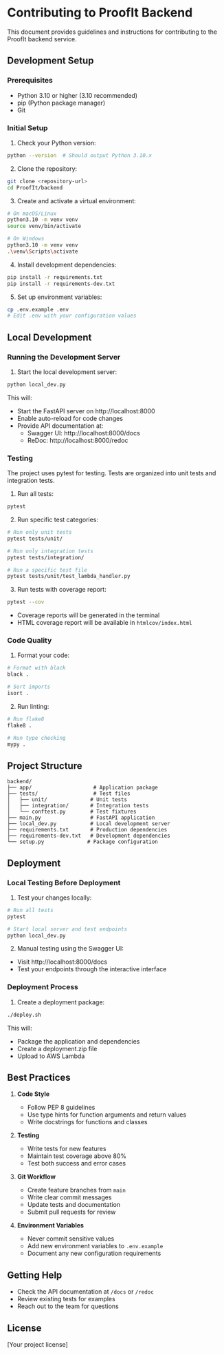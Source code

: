 # Contributing to ProofIt Backend

This document provides guidelines and instructions for contributing to the ProofIt backend service.

## Development Setup

### Prerequisites
- Python 3.10 or higher (3.10 recommended)
- pip (Python package manager)
- Git

### Initial Setup

1. Check your Python version:
```bash
python --version  # Should output Python 3.10.x
```

2. Clone the repository:
```bash
git clone <repository-url>
cd ProofIt/backend
```

3. Create and activate a virtual environment:
```bash
# On macOS/Linux
python3.10 -m venv venv
source venv/bin/activate

# On Windows
python3.10 -m venv venv
.\venv\Scripts\activate
```

4. Install development dependencies:
```bash
pip install -r requirements.txt
pip install -r requirements-dev.txt
```

5. Set up environment variables:
```bash
cp .env.example .env
# Edit .env with your configuration values
```

## Local Development

### Running the Development Server

1. Start the local development server:
```bash
python local_dev.py
```

This will:
- Start the FastAPI server on http://localhost:8000
- Enable auto-reload for code changes
- Provide API documentation at:
  - Swagger UI: http://localhost:8000/docs
  - ReDoc: http://localhost:8000/redoc

### Testing

The project uses pytest for testing. Tests are organized into unit tests and integration tests.

1. Run all tests:
```bash
pytest
```

2. Run specific test categories:
```bash
# Run only unit tests
pytest tests/unit/

# Run only integration tests
pytest tests/integration/

# Run a specific test file
pytest tests/unit/test_lambda_handler.py
```

3. Run tests with coverage report:
```bash
pytest --cov
```
- Coverage reports will be generated in the terminal
- HTML coverage report will be available in `htmlcov/index.html`

### Code Quality

1. Format your code:
```bash
# Format with black
black .

# Sort imports
isort .
```

2. Run linting:
```bash
# Run flake8
flake8 .

# Run type checking
mypy .
```

## Project Structure

```
backend/
├── app/                    # Application package
├── tests/                  # Test files
│   ├── unit/              # Unit tests
│   ├── integration/       # Integration tests
│   └── conftest.py        # Test fixtures
├── main.py                # FastAPI application
├── local_dev.py           # Local development server
├── requirements.txt       # Production dependencies
├── requirements-dev.txt   # Development dependencies
└── setup.py              # Package configuration
```

## Deployment

### Local Testing Before Deployment

1. Test your changes locally:
```bash
# Run all tests
pytest

# Start local server and test endpoints
python local_dev.py
```

2. Manual testing using the Swagger UI:
- Visit http://localhost:8000/docs
- Test your endpoints through the interactive interface

### Deployment Process

1. Create a deployment package:
```bash
./deploy.sh
```

This will:
- Package the application and dependencies
- Create a deployment.zip file
- Upload to AWS Lambda

## Best Practices

1. **Code Style**
   - Follow PEP 8 guidelines
   - Use type hints for function arguments and return values
   - Write docstrings for functions and classes

2. **Testing**
   - Write tests for new features
   - Maintain test coverage above 80%
   - Test both success and error cases

3. **Git Workflow**
   - Create feature branches from `main`
   - Write clear commit messages
   - Update tests and documentation
   - Submit pull requests for review

4. **Environment Variables**
   - Never commit sensitive values
   - Add new environment variables to `.env.example`
   - Document any new configuration requirements

## Getting Help

- Check the API documentation at `/docs` or `/redoc`
- Review existing tests for examples
- Reach out to the team for questions

## License

[Your project license] 